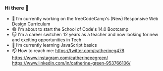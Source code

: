 ### Hi there 👋

- 🔭 I’m currently working on the freeCodeCamp's (New) Responsive Web Design Curriculum
- :smile: I'm about to start the School of Code's 14.0 Bootcamp
- :cat: I'm a career switcher: 12 years as a teacher and now looking for new and exciting opportunities in Tech
- 🌱 I’m currently learning JavaScript basics
- 📫 How to reach me: https://twitter.com/catherineg478
                      https://www.instagram.com/catherineeegreen/                      
                      https://www.linkedin.com/in/catherine-green-953766106/

<!--
**CGreen789/CGreen789** is a ✨ _special_ ✨ repository because its `README.md` (this file) appears on your GitHub profile.

Here are some ideas to get you started:

- 🔭 I’m currently working on ...
- 🌱 I’m currently learning ...
- 👯 I’m looking to collaborate on ...
- 🤔 I’m looking for help with ...
- 💬 Ask me about ...
- 📫 How to reach me: ...
- 😄 Pronouns: ...
- ⚡ Fun fact: ...
-->

